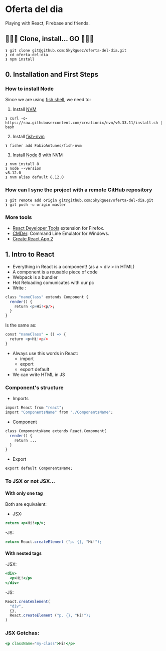 # Oferta del dia

Playing with React, Firebase and friends.

## 👾🤖🚀 Clone, install... GO 🚀🤖👾

```
❯ git clone git@github.com:SkyRguez/oferta-del-dia.git
❯ cd oferta-del-dia
❯ npm install
```

## 0. Installation and First Steps

### How to install Node

Since we are using [fish shell](https://fishshell.com/), we need to:

1. Install [NVM](https://github.com/creationix/nvm)

```
❯ curl -o- https://raw.githubusercontent.com/creationix/nvm/v0.33.11/install.sh | bash
```

2. Install [fish-nvm](https://github.com/FabioAntunes/fish-nvm)

```
❯ fisher add FabioAntunes/fish-nvm
```

3. Install [Node 8](https://nodejs.org/en/) with NVM

```
❯ nvm install 8
❯ node --version
v8.12.0
❯ nvm alias default 8.12.0
```

### How can I sync the project with a remote GitHub repository

```
❯ git remote add origin git@github.com:SkyRguez/oferta-del-dia.git
❯ git push -u origin master
```

### More tools

- [React Developer Tools](https://addons.mozilla.org/en-US/firefox/addon/react-devtools/) extension for Firefox.
- [CMDer](http://cmder.net/): Command Line Emulator for Windows.
- [Create React App 2](https://github.com/facebook/create-react-app)

## 1. Intro to React

- Everything in React is a component! (as a < div > in HTML)
- A component is a reusable piece of code
- Webpack is a bundler
- Hot Reloading comunicates with our pc
- Write :

```r
class "nameClass" extends Component {
  render() {
    return <p>Hi!<p/>;
  }
}
```

Is the same as:

```r
const "nameClass" = () => {
  return <p>Hi!<p/>
}
```

- Always use this words in React:
  - import
  - export
  - export default
- We can write HTML in JS

### Component's structure

- Imports

```r
import React from "react";
import "ComponentsName" from "./ComponentsName";
```

- Component

```r
class ComponentsName extends React.Component{
  render() {
    return ...
  }
}
```

- Export

```r
export default ComponentsName;
```

### To JSX or not JSX...

#### With only one tag

Both are equivalent:

- JSX:

```jsx
return <p>Hi!<p/>;
```

-JS:

```js
return React.createElement ("p. {}, "Hi!");
```

#### With nested tags

-JSX:

```jsx
<div>
  <p>Hi!</p>
</div>
```

-JS:

```js
React.createElement(
  "div",
  {},
  React.createElement ("p. {}, "Hi!");
)
```

### JSX Gotchas:

```jsx
<p className="my-class">Hi!</p>
```
